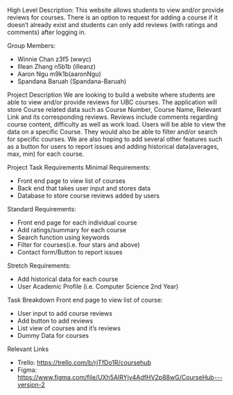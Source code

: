 High Level Description:
This website allows students to view and/or provide reviews for courses.  There is an option to request for adding a course if it doesn’t already exist and students can only add reviews (with ratings and comments) after logging in.

Group Members:
* Winnie Chan z3f5 (wwyc)
* Illean Zhang n5b1b (illeanz)
* Aaron Ngu m9k1b(aaronNgu)
* Spandana Baruah (Spandana-Baruah)


Project Description
We are looking to build a website where students are able to view and/or provide reviews for UBC courses. The application will store Course related data such as Course Number, Course Name, Relevant Link and its corresponding reviews. Reviews include comments regarding course content, difficulty as well as work load. Users will be able to view the data on a specific Course. They would also be able to filter and/or search for specific courses. We are also hoping to add several other features such as a button for users to report issues and adding historical data(averages, max, min) for each course.


Project Task Requirements
Minimal Requirements:
* Front end page to view list of courses
* Back end that takes user input and stores data
* Database to store course reviews added by users

Standard Requirements:
* Front end page for each individual course
* Add ratings/summary for each course
* Search function using keywords
* Filter for courses(i.e. four stars and above)
* Contact form/Button to report issues

Stretch Requirements:
* Add historical data for each course
* User Academic Profile (i.e. Computer Science 2nd Year)


Task Breakdown
Front end page to view list of course:
* User input to add course reviews
* Add button to add reviews
* List view of courses and it’s reviews
* Dummy Data for courses

Relevant Links
*  Trello:  https://trello.com/b/rjTfDo1R/coursehub
*  Figma:  https://www.figma.com/file/UXh5AIRYjv4AdfHV2p88wG/CourseHub---version-2
